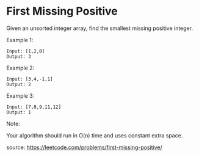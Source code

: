 # First Missing Positive

Given an unsorted integer array, find the smallest missing positive integer.

Example 1:

```
Input: [1,2,0]
Output: 3
```

Example 2:

```
Input: [3,4,-1,1]
Output: 2
```

Example 3:

```
Input: [7,8,9,11,12]
Output: 1
```
Note:

Your algorithm should run in O(n) time and uses constant extra space.


source: https://leetcode.com/problems/first-missing-positive/